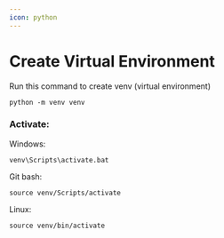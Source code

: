```yaml
---
icon: python
---
```


# Create Virtual Environment

Run this command to create venv (virtual environment)

```
python -m venv venv
```

### Activate:

Windows:

```
venv\Scripts\activate.bat
```

Git bash:

```
source venv/Scripts/activate
```

Linux:

```
source venv/bin/activate
```

